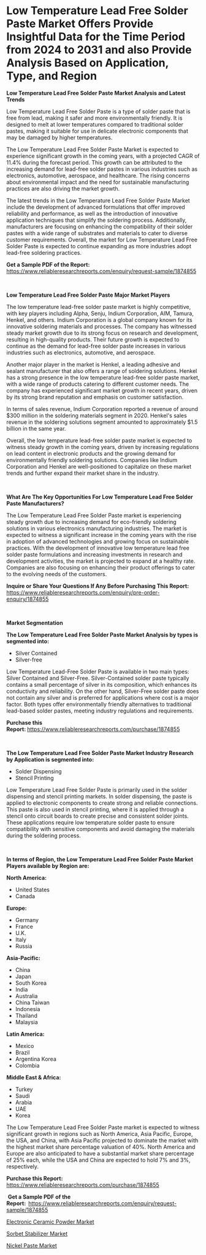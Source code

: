 <p><h1>Low Temperature Lead Free Solder Paste Market Offers Provide Insightful Data for the Time Period from 2024 to 2031 and also Provide Analysis Based on Application, Type, and Region</h1></p><p><strong>Low Temperature Lead Free Solder Paste Market Analysis and Latest Trends</strong></p>
<p><p>Low Temperature Lead Free Solder Paste is a type of solder paste that is free from lead, making it safer and more environmentally friendly. It is designed to melt at lower temperatures compared to traditional solder pastes, making it suitable for use in delicate electronic components that may be damaged by higher temperatures.</p><p>The Low Temperature Lead Free Solder Paste Market is expected to experience significant growth in the coming years, with a projected CAGR of 11.4% during the forecast period. This growth can be attributed to the increasing demand for lead-free solder pastes in various industries such as electronics, automotive, aerospace, and healthcare. The rising concerns about environmental impact and the need for sustainable manufacturing practices are also driving the market growth.</p><p>The latest trends in the Low Temperature Lead Free Solder Paste Market include the development of advanced formulations that offer improved reliability and performance, as well as the introduction of innovative application techniques that simplify the soldering process. Additionally, manufacturers are focusing on enhancing the compatibility of their solder pastes with a wide range of substrates and materials to cater to diverse customer requirements. Overall, the market for Low Temperature Lead Free Solder Paste is expected to continue expanding as more industries adopt lead-free soldering practices.</p></p>
<p><strong>Get a Sample PDF of the Report:&nbsp;</strong> <a href="https://www.reliableresearchreports.com/enquiry/request-sample/1874855">https://www.reliableresearchreports.com/enquiry/request-sample/1874855</a></p>
<p>&nbsp;</p>
<p><strong>Low Temperature Lead Free Solder Paste Major Market Players</strong></p>
<p><p>The low temperature lead-free solder paste market is highly competitive, with key players including Alpha, Senju, Indium Corporation, AIM, Tamura, Henkel, and others. Indium Corporation is a global company known for its innovative soldering materials and processes. The company has witnessed steady market growth due to its strong focus on research and development, resulting in high-quality products. Their future growth is expected to continue as the demand for lead-free solder paste increases in various industries such as electronics, automotive, and aerospace.</p><p>Another major player in the market is Henkel, a leading adhesive and sealant manufacturer that also offers a range of soldering solutions. Henkel has a strong presence in the low temperature lead-free solder paste market, with a wide range of products catering to different customer needs. The company has experienced significant market growth in recent years, driven by its strong brand reputation and emphasis on customer satisfaction.</p><p>In terms of sales revenue, Indium Corporation reported a revenue of around $300 million in the soldering materials segment in 2020. Henkel's sales revenue in the soldering solutions segment amounted to approximately $1.5 billion in the same year.</p><p>Overall, the low temperature lead-free solder paste market is expected to witness steady growth in the coming years, driven by increasing regulations on lead content in electronic products and the growing demand for environmentally friendly soldering solutions. Companies like Indium Corporation and Henkel are well-positioned to capitalize on these market trends and further expand their market share in the industry.</p></p>
<p>&nbsp;</p>
<p><strong>What Are The Key Opportunities For Low Temperature Lead Free Solder Paste Manufacturers?</strong></p>
<p><p>The Low Temperature Lead Free Solder Paste market is experiencing steady growth due to increasing demand for eco-friendly soldering solutions in various electronics manufacturing industries. The market is expected to witness a significant increase in the coming years with the rise in adoption of advanced technologies and growing focus on sustainable practices. With the development of innovative low temperature lead free solder paste formulations and increasing investments in research and development activities, the market is projected to expand at a healthy rate. Companies are also focusing on enhancing their product offerings to cater to the evolving needs of the customers.</p></p>
<p><strong>Inquire or Share Your Questions If Any Before Purchasing This Report:</strong> <a href="https://www.reliableresearchreports.com/enquiry/pre-order-enquiry/1874855">https://www.reliableresearchreports.com/enquiry/pre-order-enquiry/1874855</a></p>
<p>&nbsp;</p>
<p><strong>Market Segmentation</strong></p>
<p><strong>The Low Temperature Lead Free Solder Paste Market Analysis by types is segmented into:</strong></p>
<p><ul><li>Silver Contained</li><li>Silver-free</li></ul></p>
<p><p>Low Temperature Lead-Free Solder Paste is available in two main types: Silver Contained and Silver-Free. Silver-Contained solder paste typically contains a small percentage of silver in its composition, which enhances its conductivity and reliability. On the other hand, Silver-Free solder paste does not contain any silver and is preferred for applications where cost is a major factor. Both types offer environmentally friendly alternatives to traditional lead-based solder pastes, meeting industry regulations and requirements.</p></p>
<p><strong>Purchase this Report:&nbsp;</strong><a href="https://www.reliableresearchreports.com/purchase/1874855">https://www.reliableresearchreports.com/purchase/1874855</a></p>
<p>&nbsp;</p>
<p><strong>The Low Temperature Lead Free Solder Paste Market Industry Research by Application is segmented into:</strong></p>
<p><ul><li>Solder Dispensing</li><li>Stencil Printing</li></ul></p>
<p><p>Low Temperature Lead Free Solder Paste is primarily used in the solder dispensing and stencil printing markets. In solder dispensing, the paste is applied to electronic components to create strong and reliable connections. This paste is also used in stencil printing, where it is applied through a stencil onto circuit boards to create precise and consistent solder joints. These applications require low temperature solder paste to ensure compatibility with sensitive components and avoid damaging the materials during the soldering process.</p></p>
<p>&nbsp;</p>
<p><strong>In terms of Region, the Low Temperature Lead Free Solder Paste Market Players available by Region are:</strong></p>
<p>
    <p> <strong> North America: </strong>
        <ul>
            <li>United States</li>
            <li>Canada</li>
        </ul>
        </p> 
    <p> <strong> Europe: </strong>
        <ul>
            <li>Germany</li>
            <li>France</li>
            <li>U.K.</li>
            <li>Italy</li>
            <li>Russia</li>
        </ul>
        </p> 
    <p> <strong> Asia-Pacific: </strong>
        <ul>
            <li>China</li>
            <li>Japan</li>
            <li>South Korea</li>
            <li>India</li>
            <li>Australia</li>
            <li>China Taiwan</li>
            <li>Indonesia</li>
            <li>Thailand</li>
            <li>Malaysia</li>
        </ul>
        </p> 
    <p> <strong> Latin America: </strong>
        <ul>
            <li>Mexico</li>
            <li>Brazil</li>
            <li>Argentina Korea</li>
            <li>Colombia</li>
        </ul>
        </p> 
    <p> <strong> Middle East & Africa: </strong>
        <ul>
            <li>Turkey</li>
            <li>Saudi</li>
            <li>Arabia</li>
            <li>UAE</li>
            <li>Korea</li>
        </ul>
    </p>
    </p>
<p><p>The Low Temperature Lead Free Solder Paste market is expected to witness significant growth in regions such as North America, Asia Pacific, Europe, the USA, and China, with Asia Pacific projected to dominate the market with the highest market share percentage valuation of 40%. North America and Europe are also anticipated to have a substantial market share percentage of 25% each, while the USA and China are expected to hold 7% and 3%, respectively.</p></p>
<p><strong>Purchase this Report: </strong><a href="https://www.reliableresearchreports.com/purchase/1874855">https://www.reliableresearchreports.com/purchase/1874855</a></p>
<p>&nbsp;<strong>Get a Sample PDF of the Report:&nbsp;&nbsp;</strong><a href="https://www.reliableresearchreports.com/enquiry/request-sample/1874855">https://www.reliableresearchreports.com/enquiry/request-sample/1874855</a></p>
<p><strong></strong></p>
<p><p><a href="https://cute-banjo-8ca.notion.site/Insights-into-Electronic-Ceramic-Powder-Market-Size-Analysing-Market-Share-Trends-and-Growth-from-4599d40ee53d42de963403327b586d0b">Electronic Ceramic Powder Market</a></p><p><a href="https://unruly-ladybug-44b.notion.site/Global-Sorbet-Stabilizer-Market-Size-and-Market-Trends-Insights-and-Projections-from-2024-to-2031-2d8439f570e94a22badd90deb26f0c2b">Sorbet Stabilizer Market</a></p><p><a href="https://github.com/lataunyatinikmelvin59ilbd0dv/Market-Research-Report-List-1/blob/main/nickel-paste-market.md">Nickel Paste Market</a></p></p>